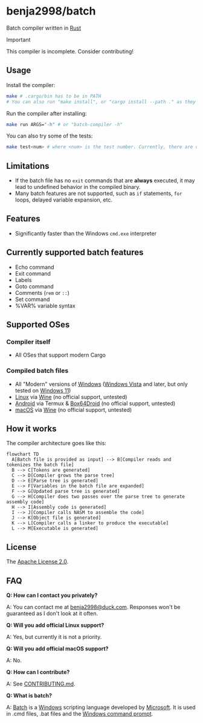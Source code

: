# benja2998/batch

Batch compiler written in [Rust](https://rust-lang.org)

> [!IMPORTANT]
> This compiler is incomplete. Consider contributing!

## Usage

Install the compiler:

```bash
make # .cargo/bin has to be in PATH
# You can also run "make install", or "cargo install --path ." as they do the same thing
```

Run the compiler after installing:

```bash
make run ARGS="-h" # or "batch-compiler -h"
```

You can also try some of the tests:

```bash
make test<num> # where <num> is the test number. Currently, there are only 3 tests
```

## Limitations

* If the batch file has no `exit` commands that are **always** executed, it may lead to undefined behavior in the compiled binary.
* Many batch features are not supported, such as `if` statements, `for` loops, delayed variable expansion, etc.

## Features

* Significantly faster than the Windows `cmd.exe` interpreter

## Currently supported batch features

* Echo command
* Exit command
* Labels
* Goto command
* Comments (`rem` or `::`)
* Set command
* %VAR% variable syntax

## Supported OSes

### Compiler itself

* All OSes that support modern Cargo

### Compiled batch files

* All "Modern" versions of [Windows](https://windows.com) ([Windows Vista](https://en.wikipedia.org/wiki/Windows_Vista) and later, but only tested on [Windows 11](https://www.microsoft.com/en-gb/windows/get-windows-11))
* [Linux](https://en.wikipedia.org/wiki/Linux) via [Wine](https://winehq.org) (no official support, untested)
* [Android](https://android.com) via Termux & [Box64Droid](https://github.com/Ilya114/Box64Droid) (no official support, untested)
* [macOS](https://apple.com/macos) via [Wine](https://winehq.org) (no official support, untested)

## How it works

The compiler architecture goes like this:

```mermaid
flowchart TD
  A[Batch file is provided as input] --> B[Compiler reads and tokenizes the batch file]
  B --> C[Tokens are generated]
  C --> D[Compiler grows the parse tree]
  D --> E[Parse tree is generated]
  E --> F[Variables in the batch file are expanded]
  F --> G[Updated parse tree is generated]
  G --> H[Compiler does two passes over the parse tree to generate assembly code]
  H --> I[Assembly code is generated]
  I --> J[Compiler calls NASM to assemble the code]
  J --> K[Object file is generated]
  K --> L[Compiler calls a linker to produce the executable]
  L --> M[Executable is generated]
```

## License

The [Apache License 2.0](LICENSE).

## FAQ

**Q: How can I contact you privately?**

A: You can contact me at [benja2998@duck.com](mailto:benja2998@duck.com). Responses won't be guaranteed as I don't look at it often.

**Q: Will you add official Linux support?**

A: Yes, but currently it is not a priority.

**Q: Will you add official macOS support?**

A: No.

**Q: How can I contribute?**

A: See [CONTRIBUTING.md](CONTRIBUTING.md).

**Q: What is batch?**

A: [Batch](https://en.wikipedia.org/wiki/Batch_file) is a [Windows](https://windows.com) scripting language developed by [Microsoft](https://microsoft.com). It is used in .cmd files, .bat files and the [Windows command prompt](https://en.wikipedia.org/wiki/Cmd.exe).
